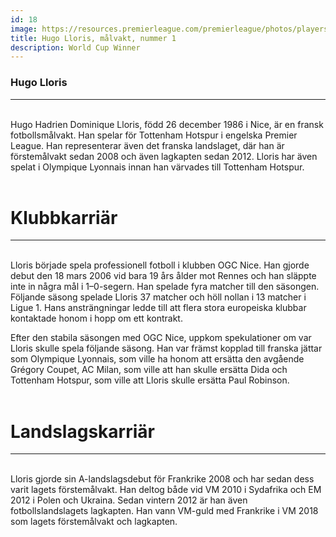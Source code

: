```yaml
---
id: 18
image: https://resources.premierleague.com/premierleague/photos/players/250x250/p37915.png
title: Hugo Lloris, målvakt, nummer 1 
description: World Cup Winner
---
```


### Hugo Lloris 
---
<br>Hugo Hadrien Dominique Lloris, född 26 december 1986 i Nice, är en fransk fotbollsmålvakt. Han spelar för Tottenham Hotspur i engelska Premier League. Han representerar även det franska landslaget, där han är förstemålvakt sedan 2008 och även lagkapten sedan 2012. Lloris har även spelat i Olympique Lyonnais innan han värvades till Tottenham Hotspur.<br><br>

# Klubbkarriär 
---
<br> Lloris började spela professionell fotboll i klubben OGC Nice. Han gjorde debut den 18 mars 2006 vid bara 19 års ålder mot Rennes och han släppte inte in några mål i 1–0-segern. Han spelade fyra matcher till den säsongen. Följande säsong spelade Lloris 37 matcher och höll nollan i 13 matcher i Ligue 1. Hans ansträngningar ledde till att flera stora europeiska klubbar kontaktade honom i hopp om ett kontrakt.<br>

Efter den stabila säsongen med OGC Nice, uppkom spekulationer om var Lloris skulle spela följande säsong. Han var främst kopplad till franska jättar som Olympique Lyonnais, som ville ha honom att ersätta den avgående Grégory Coupet, AC Milan, som ville att han skulle ersätta Dida och Tottenham Hotspur, som ville att Lloris skulle ersätta Paul Robinson. <br><br>

# Landslagskarriär 
---
<br>
Lloris gjorde sin A-landslagsdebut för Frankrike 2008 och har sedan dess varit lagets förstemålvakt. Han deltog både vid VM 2010 i Sydafrika och EM 2012 i Polen och Ukraina. Sedan vintern 2012 är han även fotbollslandslagets lagkapten. Han vann VM-guld med Frankrike i VM 2018 som lagets förstemålvakt och lagkapten.<br><br>
